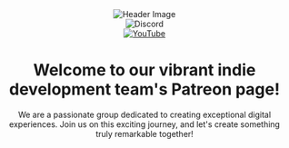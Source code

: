 <div align="center">
  <img src="https://lh3.googleusercontent.com/UiyZ4JBgA_aXE8TAHyN9sfV2RjjE2WD1rU_bTBa80HIGVrM0dTjYbVEJr1iEB4z5pvuY2RGFDGGJNPM6H-cYpX1qTIs_OblLgHVbBd92nlWDcaOh2W9_IbwagdKssofdgMJ3Us9PRvLt0B3N70m11FQ3utoRLHKoZMHe5G-H-Eu2zpg7u2_xo0nDVhxsvizTiT4hMYerir-umJ8JtuyKRzhvzE5wlcE9gciBgO5i5vIsR5DYo3hagyjvb4zITvb09aq2XfI_IsySPgwir2xusTjm301zqegXXH0YaXifdV_W7L-Tt2m8hKG1DhEBUwdJuHpyuCSK9ZjtH_nhPQ3yuMBgRkrpEIyO6HRQvLuH9P5kYi3YfbmNkYY3fa2Rgg5kTP4OBv7-IYiByzzHDNRBGPd87RBaJ2HnDASckVUyRe-zh_OQaeZKMXdFdVJq5KawHfwC3cE8l3HX4f79VgtPIzYGmQz0UvQnUM5a-6fmH0WtnSpI3sGekiWQlvW5a8YYaHoyCNDMVUmrtCiDgGKj5L2Ei4hFOADulwfrHegVeK2JsOT_IGBO2q9WfEn8nE4Z9Lg7XAVr-kVLQ2uSCEV2YV4sOHY52FLtGKYusvsF8ilzGWVjwWr2phU1antjKh-9n0dQZDgfW8mOljBGJ1V07hVtQ9uWVZNLVw8XWFVF19wMAVQw4jKYMCulNSsGEm6ieyaJhcK3G3Ai7HZJ3IS2ZCp4dOXQGgT1S1Ukl7ZU7VgTZFc3HDEk-TqzgKU-11ZCIAdei0otl1uz17lEfPmO6gpigybBnwwmt5e9AeKZ8pDJGwnKLGYVBHBxR5h9s4Es3mJbKiRo2loLC1WXqwpq6p2soUTFvvn7X1rSDExHbjLanaG1oyirDgOy2cRYtZrcyCNjJC26wJrQLKnakssqkIcDoGcjXM2eQ9PeuSU_tEh-rnwyXy-kqLXdmKQcC0jTqI4Sx80vNwI4kkh1WDukMradwGmk_7QTKRMhA6kXv5f4Y8QFmvhUCE1B1HUGtuN7In2jnyVHy9FAcIr_cgBfEs0L1xOF=w620-h130-no?authuser=0" alt="Header Image">
  <br>
  <img src="https://img.shields.io/discord/1116862286267682979?color=%233973c6&label=Discord&logo=discord" alt="Discord">
  <br>
  <a href="https://www.youtube.com/channel/your-channel-link"><img src="youtube_icon.png" alt="YouTube"></a>
  <br>
  <h1>Welcome to our vibrant indie development team's Patreon page!</h1>
  <p>We are a passionate group dedicated to creating exceptional digital experiences. Join us on this exciting journey, and let's create something truly remarkable together!</p>
</div>
